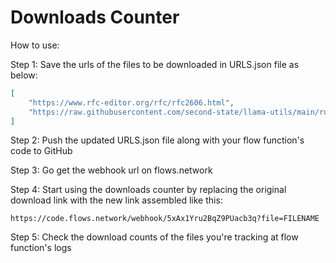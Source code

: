 # Downloads Counter

How to use:

Step 1: Save the urls of the files to be downloaded in URLS.json file as below:
```json
[
    "https://www.rfc-editor.org/rfc/rfc2606.html",
    "https://raw.githubusercontent.com/second-state/llama-utils/main/run-llm.sh"
]
```


Step 2: Push the updated URLS.json file along with your flow function's code to GitHub

Step 3: Go get the webhook url on flows.network

Step 4: Start using the downloads counter by replacing the original download link with the new link assembled like this:
```
https://code.flows.network/webhook/5xAx1Yru2BqZ9PUacb3q?file=FILENAME
```


Step 5: Check the download counts of the files you're tracking at flow function's logs

